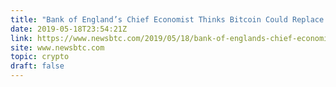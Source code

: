 ```yaml
---
title: "Bank of England’s Chief Economist Thinks Bitcoin Could Replace Cash"
date: 2019-05-18T23:54:21Z
link: https://www.newsbtc.com/2019/05/18/bank-of-englands-chief-economist-thinks-bitcoin-could-replace-cash/?utm_medium=RSS&utm_source=hune
site: www.newsbtc.com
topic: crypto
draft: false
---
```

